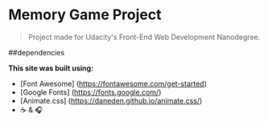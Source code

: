 # Memory Game Project

> Project made for Udacity's Front-End Web Development Nanodegree.

##dependencies

**This site was built using:**

- [Font Awesome] (https://fontawesome.com/get-started)
- [Google Fonts] (https://fonts.google.com/)
- [Animate.css] (https://daneden.github.io/animate.css/)
- :coffee: & :headphones:
